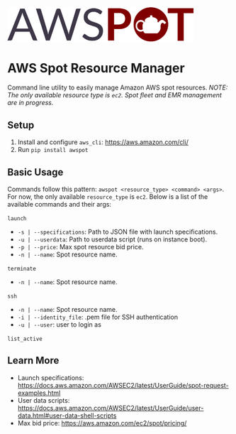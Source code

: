 <img src="https://github.com/rob-dalton/rob-dalton.github.io/blob/master/images/awspot/awspot_logo_v1.png" alt="awspot-logo" width="420">

# AWS Spot Resource Manager
Command line utility to easily manage Amazon AWS spot resources.
*NOTE: The only available resource type is `ec2`. Spot fleet and EMR management are in progress.*

## Setup
1. Install and configure `aws_cli`: https://aws.amazon.com/cli/
2. Run `pip install awspot`

## Basic Usage
Commands follow this pattern: `awspot <resource_type> <command> <args>`.  For now, the only available `resource_type` is `ec2`. Below is a list of the available commands and their args:

`launch`
- `-s | --specifications`: Path to JSON file with launch specifications.
- `-u | --userdata`: Path to userdata script (runs on instance boot).
- `-p | --price`: Max spot resource bid price.
- `-n | --name`: Spot resource name.

`terminate`
- `-n | --name`: Spot resource name. 

`ssh`
- `-n | --name`: Spot resource name. 
- `-i | --identity_file`: .pem file for SSH authentication
- `-u | --user`: user to login as

`list_active`

## Learn More
- Launch specifications: https://docs.aws.amazon.com/AWSEC2/latest/UserGuide/spot-request-examples.html
- User data scripts: https://docs.aws.amazon.com/AWSEC2/latest/UserGuide/user-data.html#user-data-shell-scripts
- Max bid price: https://aws.amazon.com/ec2/spot/pricing/ 
